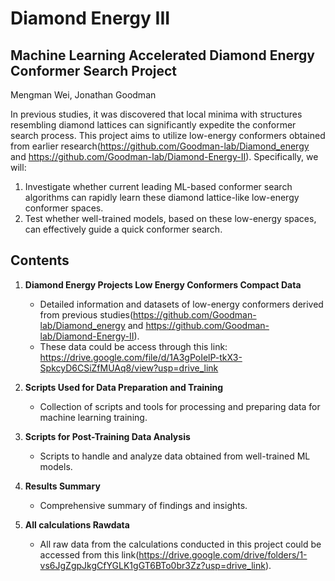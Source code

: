 
# Diamond Energy III

## Machine Learning Accelerated Diamond Energy Conformer Search Project

Mengman Wei, Jonathan Goodman

In previous studies, it was discovered that local minima with structures resembling diamond lattices can significantly expedite the conformer search process. This project aims to utilize low-energy conformers obtained from earlier research(https://github.com/Goodman-lab/Diamond_energy and https://github.com/Goodman-lab/Diamond-Energy-II). Specifically, we will:
1. Investigate whether current leading ML-based conformer search algorithms can rapidly learn these diamond lattice-like low-energy conformer spaces.
2. Test whether well-trained models, based on these low-energy spaces, can effectively guide a quick conformer search.

## Contents

1. **Diamond Energy Projects Low Energy Conformers Compact Data**
    - Detailed information and datasets of low-energy conformers derived from previous studies(https://github.com/Goodman-lab/Diamond_energy and https://github.com/Goodman-lab/Diamond-Energy-II).
    - These data could be access through this link: https://drive.google.com/file/d/1A3gPoIelP-tkX3-SpkcyD6CSiZfMUAq8/view?usp=drive_link

2. **Scripts Used for Data Preparation and Training**
    - Collection of scripts and tools for processing and preparing data for machine learning training.

3. **Scripts for Post-Training Data Analysis**
    - Scripts to handle and analyze data obtained from well-trained ML models.

4. **Results Summary**
    - Comprehensive summary of findings and insights.

5. **All calculations Rawdata**
    - All raw data from the calculations conducted in this project could be accessed from this link(https://drive.google.com/drive/folders/1-vs6JgZgpJkgCfYGLK1gGT6BTo0br3Zz?usp=drive_link).

